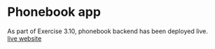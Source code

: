 # Phonebook app

As part of Exercise 3.10, phonebook backend has been deployed live.  
[live website](https://ghoulish-corpse-26690.herokuapp.com/)